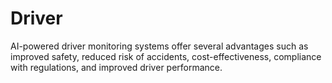 # Driver
AI-powered driver monitoring systems offer several advantages such as improved safety, reduced risk of accidents, cost-effectiveness, compliance with regulations, and improved driver performance.

